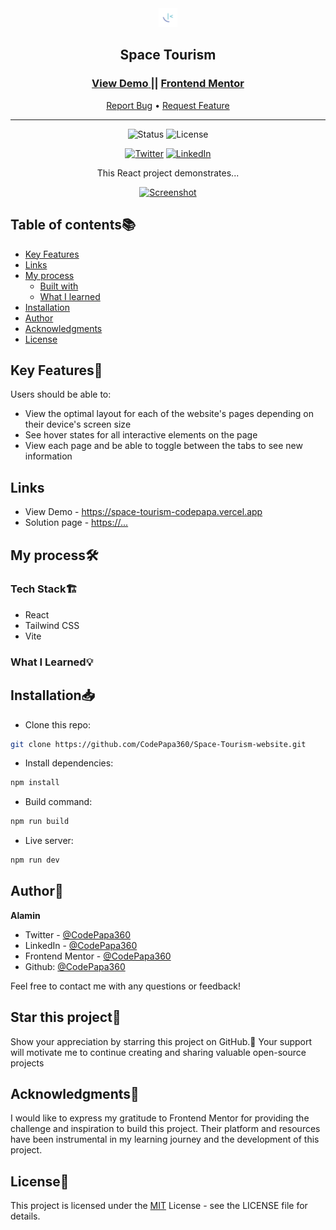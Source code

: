 <div align="center">

  <img src="./public/images/favicon-32x32.png" alt="logo" width="30" height="auto">

  <h2>Space Tourism</h2>

  <h3>
    <a href="https://multi-step-form-codepapa.vercel.app">
      <strong>View Demo</strong>
    </a> || <a href="">
      <strong>Frontend Mentor</strong>
    </a>
  </h3>

  <div align="center">
    <a href="https://github.com/CodePapa360/Space-Tourism-website/issues">Report Bug</a>
    •
    <a href="https://github.com/CodePapa360/Space-Tourism-website/pulls">Request Feature</a>
  </div>

  <hr>

</div>

<!-- Badges -->
<div align="center">

<!-- Status -->
<img src="https://img.shields.io/badge/Status-Completed-success?style=flat" alt="Status" />

<!-- Liceensee -->
<img src="https://img.shields.io/badge/License-MIT-blue?style=flat" alt="License" />

<a href='https://www.twitter.com/CodePapa360' target="_blank"><img alt='Twitter' src='https://img.shields.io/badge/@CodePapa360-100000?style=for-the-badge&logo=Twitter&logoColor=00C9F7&labelColor=3F3F3F&color=0092FA'/></a>
<a href='https://www.linkedin.com/in/codepapa360' target="_blank"><img alt='LinkedIn' src='https://img.shields.io/badge/@CodePapa360-100000?style=for-the-badge&logo=LinkedIn&logoColor=00a0dc&labelColor=2F2F2F&color=0077b5'/></a>

</div>

<!-- Brief -->
<p align="center">
This React project demonstrates...
</p>

<!-- Screenshot -->
<a align="center" href="https://space-tourism-codepapa.vercel.app">

![Screenshot](./public/thumbnail-preview.png)

</a>

## Table of contents📚

- [Key Features](#key-features)
- [Links](#links)
- [My process](#my-process)
  - [Built with](#built-with)
  - [What I learned](#what-i-learned)
- [Installation](#installation)
- [Author](#author)
- [Acknowledgments](#acknowledgments)
- [License](#license)

## Key Features🎉

Users should be able to:

- View the optimal layout for each of the website's pages depending on their device's screen size
- See hover states for all interactive elements on the page
- View each page and be able to toggle between the tabs to see new information

## Links

- View Demo - https://space-tourism-codepapa.vercel.app
- Solution page - [https://...]()

## My process🛠️

### Tech Stack🏗️

- React
- Tailwind CSS
- Vite

### What I Learned💡

## Installation📥

- Clone this repo:

```sh
git clone https://github.com/CodePapa360/Space-Tourism-website.git
```

- Install dependencies:

```sh
npm install
```

- Build command:

```sh
npm run build
```

- Live server:

```sh
npm run dev
```

## Author👤

<b>Alamin</b>

- Twitter - [@CodePapa360](https://www.twitter.com/CodePapa360)
- LinkedIn - [@CodePapa360](https://www.linkedin.com/in/codepapa360)
- Frontend Mentor - [@CodePapa360](https://www.frontendmentor.io/profile/CodePapa360)
- Github: [@CodePapa360](https://github.com/codepapa360)

Feel free to contact me with any questions or feedback!

## Star this project🌟

Show your appreciation by starring this project on GitHub.🙂 Your support will motivate me to continue creating and sharing valuable open-source projects

## Acknowledgments🙏

I would like to express my gratitude to Frontend Mentor for providing the challenge and inspiration to build this project. Their platform and resources have been instrumental in my learning journey and the development of this project.

## License📜

This project is licensed under the [MIT](./LICENSE.md) License - see the LICENSE file for details.
